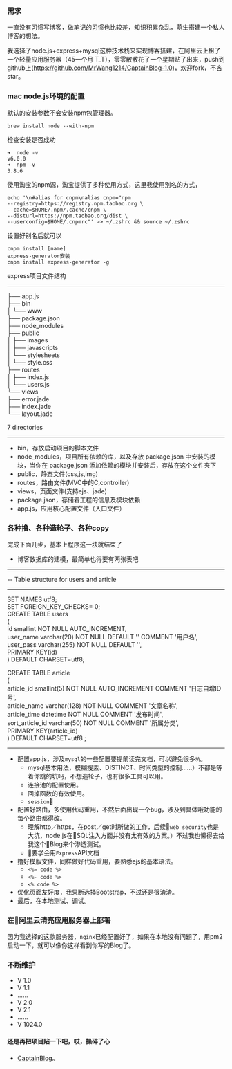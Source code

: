 ### 需求
一直没有习惯写博客，做笔记的习惯也比较差，知识积累杂乱，萌生搭建一个私人博客的想法。

我选择了node.js+express+mysql这种技术栈来实现博客搭建，在阿里云上租了一个轻量应用服务器（45一个月 T_T），零零散散花了一个星期贴了出来，push到github上(https://github.com/MrWang1214/CaptainBlog-1.0)，欢迎fork，不吝star。

### mac node.js环境的配置
默认的安装参数不会安装npm包管理器。

```
brew install node --with-npm  
```

检查安装是否成功

```
➜  node -v  
v6.0.0  
➜  npm -v  
3.8.6  
```

使用淘宝的npm源，淘宝提供了多种使用方式，这里我使用别名的方式，

```
echo '\n#alias for cnpm\nalias cnpm="npm  
--registry=https://registry.npm.taobao.org \   
--cache=$HOME/.npm/.cache/cnpm \   
--disturl=https://npm.taobao.org/dist \   
--userconfig=$HOME/.cnpmrc"' >> ~/.zshrc && source ~/.zshrc  
```

设置好别名后就可以

```  
cnpm install [name]  
express-generator安装  
cnpm install express-generator -g  
```  

express项目文件结构
-- -----------------------------
  
├── app.js  
├── bin  
│   └── www  
├── package.json  
├── node_modules  
├── public  
│   ├── images  
│   ├── javascripts  
│   └── stylesheets  
│       └── style.css  
├── routes  
│   ├── index.js  
│   └── users.js  
└── views  
    ├── error.jade  
    ├── index.jade  
    └── layout.jade  
  
7 directories   
-- -------------------------------------------

* bin，存放启动项目的脚本文件
* node_modules，项目所有依赖的库，以及存放 package.json 中安装的模块，当你在 package.json 添加依赖的模块并安装后，存放在这个文件夹下
* public，静态文件(css,js,img)
* routes，路由文件(MVC中的C,controller)
* views，页面文件(支持ejs、jade)
* package.json，存储着工程的信息及模块依赖
* app.js，应用核心配置文件（入口文件）

### 各种撸、各种造轮子、各种copy
完成下面几步，基本上程序这一块就结束了

* 博客数据库的建模，最简单也得要有两张表吧

-- ------------------------------------------  
--  Table structure for users and article  
-- ------------------------------------------  
SET NAMES utf8;  
SET FOREIGN_KEY_CHECKS= 0;  
CREATE TABLE users  
(  
  id smallint NOT NULL AUTO_INCREMENT,  
  user_name varchar(20) NOT NULL DEFAULT '' COMMENT '用户名',  
  user_pass varchar(255) NOT NULL DEFAULT '',  
  PRIMARY KEY(id)  
) DEFAULT CHARSET=utf8;  
  
CREATE TABLE article  
(  
  article_id smallint(5) NOT NULL AUTO_INCREMENT COMMENT '日志自增ID号',  
  article_name varchar(128) NOT NULL COMMENT '文章名称',  
  article_time datetime NOT NULL COMMENT '发布时间',  
  sort_article_id varchar(50) NOT NULL COMMENT '所属分类',  
  PRIMARY KEY(article_id)  
) DEFAULT CHARSET=utf8 ;   
-- -------------

* 配置app.js，涉及`mysql`的一些配置要提前读完文档，可以避免很多`坑`。
    * mysql基本用法，模糊搜索、DISTINCT、时间类型的控制......）不都是等着你跳的坑吗，不想造轮子，也有很多工具可以用。
    * 连接池的配置使用。
    * 回掉函数的有效使用。
    * `session`
* 配置好路由，多使用代码重用，不然后面出现一个bug，涉及到具体哦功能的每个路由都得改。
    * 理解http／https，在post／get时所做的工作，后续`web security`也是大坑，node.js在SQL注入方面并没有太有效的方案。）不过我也懒得去给我这个Blog来个渗透测试。
    * 要学会用`Express`API文档
* 撸好模版文件，同样做好代码重用，要熟悉ejs的基本语法。
    * `<%= code %>`
    * `<%- code %>`
    * `<% code %>`
* 优化页面友好度，我果断选择Bootstrap，不过还是很渣渣。
* 最后，在本地测试、调试。

### 在阿里云清亮应用服务器上部署
因为我选择的这款服务器，`nginx`已经配置好了，如果在本地没有问题了，用pm2启动一下，就可以像你这样看到你写的Blog了。

### 不断维护

* V 1.0
* V 1.1
* ......
* V 2.0
* V 2.1
* ......
* V 1024.0

#### 还是再把项目贴一下吧，哎，操碎了心
* [CaptainBlog](https://github.com/MrWang1214/CaptainBlog-1.0)。
